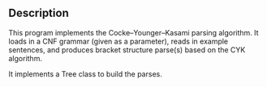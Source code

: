 ## Description

This program implements the Cocke–Younger–Kasami parsing algorithm. It loads in a CNF grammar (given as a parameter), reads in example sentences, and produces bracket structure parse(s) based on the CYK algorithm. 

It implements a Tree class to build the parses. 
